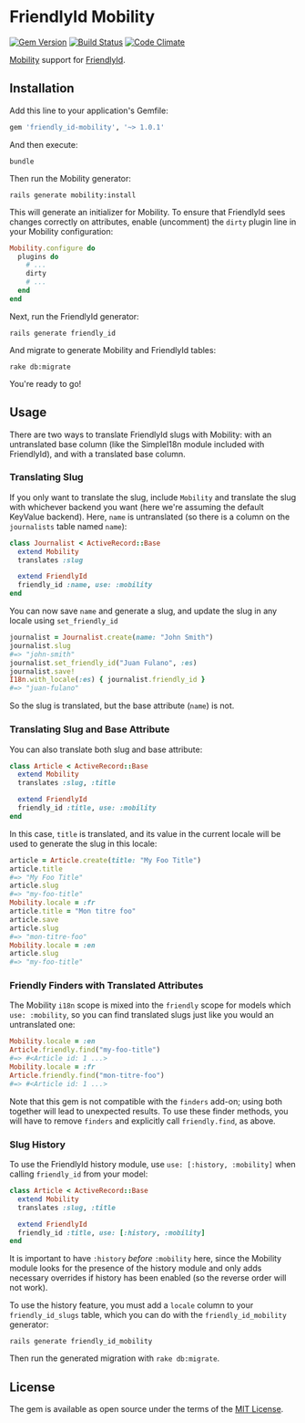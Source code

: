 FriendlyId Mobility
===================

[![Gem Version](https://badge.fury.io/rb/friendly_id-mobility.svg)][gem]
[![Build Status](https://github.com/shioyama/friendly_id-mobility/workflows/CI/badge.svg)][actions]
[![Code Climate](https://api.codeclimate.com/v1/badges/1dad5895b69b4ae5bd38/maintainability.svg)][codeclimate]

[gem]: https://rubygems.org/gems/friendly_id-mobility
[actions]: https://github.com/shioyama/friendly_id-mobility/actions
[codeclimate]: https://codeclimate.com/github/shioyama/friendly_id-mobility

[Mobility](https://github.com/shioyama/mobility) support for
[FriendlyId](https://github.com/norman/friendly_id).

Installation
------------

Add this line to your application's Gemfile:

```ruby
gem 'friendly_id-mobility', '~> 1.0.1'
```

And then execute:

```
bundle
```

Then run the Mobility generator:

```
rails generate mobility:install
```

This will generate an initializer for Mobility. To ensure that FriendlyId sees
changes correctly on attributes, enable (uncomment) the `dirty` plugin line in
your Mobility configuration:

```ruby
Mobility.configure do
  plugins do
    # ...
	dirty
    # ...
  end
end
```

Next, run the FriendlyId generator:

```
rails generate friendly_id
```

And migrate to generate Mobility and FriendlyId tables:

```
rake db:migrate
```

You're ready to go!

Usage
-----

There are two ways to translate FriendlyId slugs with Mobility: with an
untranslated base column (like the SimpleI18n module included with FriendlyId),
and with a translated base column.

### Translating Slug

If you only want to translate the slug, include `Mobility` and translate the
slug with whichever backend you want (here we're assuming the default KeyValue
backend). Here, `name` is untranslated (so there is a column on the
`journalists` table named `name`):

```ruby
class Journalist < ActiveRecord::Base
  extend Mobility
  translates :slug

  extend FriendlyId
  friendly_id :name, use: :mobility
end
```

You can now save `name` and generate a slug, and update the slug in any locale
using `set_friendly_id`

```ruby
journalist = Journalist.create(name: "John Smith")
journalist.slug
#=> "john-smith"
journalist.set_friendly_id("Juan Fulano", :es)
journalist.save!
I18n.with_locale(:es) { journalist.friendly_id }
#=> "juan-fulano"
```

So the slug is translated, but the base attribute (`name`) is not.

### Translating Slug and Base Attribute

You can also translate both slug and base attribute:

```ruby
class Article < ActiveRecord::Base
  extend Mobility
  translates :slug, :title

  extend FriendlyId
  friendly_id :title, use: :mobility
end
```

In this case, `title` is translated, and its value in the current locale will
be used to generate the slug in this locale:

```ruby
article = Article.create(title: "My Foo Title")
article.title
#=> "My Foo Title"
article.slug
#=> "my-foo-title"
Mobility.locale = :fr
article.title = "Mon titre foo"
article.save
article.slug
#=> "mon-titre-foo"
Mobility.locale = :en
article.slug
#=> "my-foo-title"
```

### Friendly Finders with Translated Attributes

The Mobility `i18n` scope is mixed into the `friendly` scope for models which
`use: :mobility`, so you can find translated slugs just like you would an
untranslated one:

```ruby
Mobility.locale = :en
Article.friendly.find("my-foo-title")
#=> #<Article id: 1 ...>
Mobility.locale = :fr
Article.friendly.find("mon-titre-foo")
#=> #<Article id: 1 ...>
```

Note that this gem is not compatible with the `finders` add-on; using both
together will lead to unexpected results. To use these finder methods, you will
have to remove `finders` and explicitly call `friendly.find`, as above.

### Slug History

To use the FriendlyId history module, use `use: [:history, :mobility]` when
calling `friendly_id` from your model:

```ruby
class Article < ActiveRecord::Base
  extend Mobility
  translates :slug, :title

  extend FriendlyId
  friendly_id :title, use: [:history, :mobility]
end
```

It is important to have `:history` *before* `:mobility` here, since the
Mobility module looks for the presence of the history module and only adds
necessary overrides if history has been enabled (so the reverse order will not
work).

To use the history feature, you must add a `locale` column to your
`friendly_id_slugs` table, which you can do with the `friendly_id_mobility` generator:

```
rails generate friendly_id_mobility
```

Then run the generated migration with `rake db:migrate`.

License
-------

The gem is available as open source under the terms of the [MIT
License](http://opensource.org/licenses/MIT).
